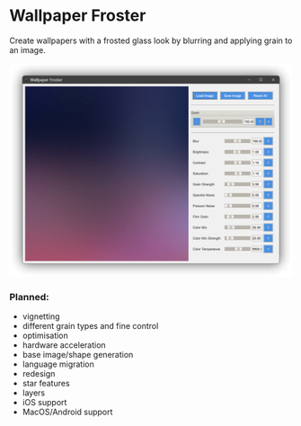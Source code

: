 # Wallpaper Froster
Create wallpapers with a frosted glass look by blurring and applying grain to an image.

![Screenshot](/screenshot.png)

### Planned:
- vignetting
- different grain types and fine control
- optimisation
- hardware acceleration
- base image/shape generation
- language migration
- redesign
- star features
- layers
- iOS support
- MacOS/Android support